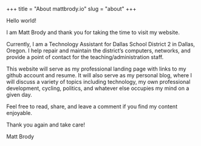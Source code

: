 +++
title = "About mattbrody.io"
slug = "about"
+++

Hello world!

I am Matt Brody and thank you for taking the time to visit my website.

Currently, I am a Technology Assistant for Dallas School District 2 in Dallas, Oregon. I help repair and maintain the district’s computers, networks, and provide a point of contact for the teaching/administration staff.

This website will serve as my professional landing page with links to my github account and resume. It will also serve as my personal blog, where I will discuss a variety of topics including technology, my own professional development, cycling, politics, and whatever else occupies my mind on a given day.

Feel free to read, share, and leave a comment if you find my content enjoyable.

Thank you again and take care!

Matt Brody
